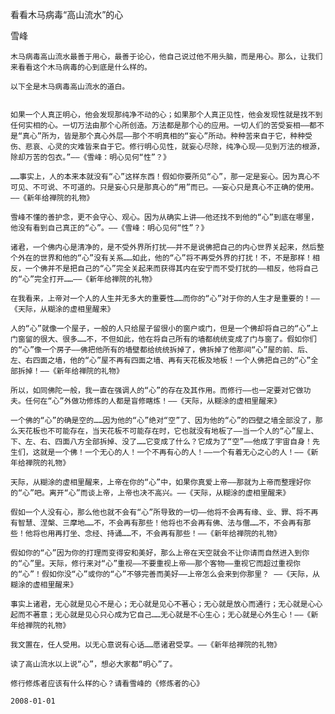 看看木马病毒“高山流水”的心

雪峰


    木马病毒高山流水最善于用心，最善于论心，他自己说过他不用头脑，而是用心。那么，让我们来看看这个木马病毒的心到底是什么样的。

    以下全是木马病毒高山流水的道白。


    如果一个人真正明心，他会发现那纯净不动的心；如果那个人真正见性，他会发现性就是找不到任何实相的心。一切万法由那个心所创造。万法都是那个心的应用。一切人们的苦受妄相——都不是“真心”所为，皆是那个真心外层——那个不明真相的“妄心”所动。种种苦来自于它，种种受伤、悲哀、心灵的灾难皆来自于它。修行明心见性，就妄心尽除，纯净心现——见到万法的根源，除却万苦的包衣。”——《雪峰：明心见何“性”？》

    ……事实上，人的本来本就没有“心”这样东西！假如你要所见“心”，那一定是妄心。因为真心不可见、不可说、不可道的。只是妄心只是那真心的“用”而已。——妄心只是真心不正确的使用。——《新年给禅院的礼物》

    雪峰不懂的善护念，更不会守心、观心。因为从确实上讲——他还找不到他的“心”到底在哪里，他没有看到自己真正的“心”。——《雪峰：明心见何“性”？》

    诸君，一个佛内心是清净的，是不受外界所打扰——并不是说佛把自己的内心世界关起来，然后整个外在的世界和他的“心”没有关系……如此，他的“心”将不再受外界的打扰！不，不是那样！相反，一个佛并不是把自己的“心”完全关起来而获得其内在安宁而不受打扰的——相反，他将自己的“心”完全打开……——《新年给禅院的礼物》

    在我看来，上帝对一个人的人生并无多大的重要性……而你的“心”对于你的人生才是重要的！——《天际，从糊涂的虚相里醒来》

    人的“心”就像一个屋子，一般的人只给屋子留很小的窗户或门，但是一个佛却将自己的“心”上门窗留的很大、很多……不，不但如此，他在将自己所有的墙都统统变成了门与窗了。假如你们的“心”像一个房子——佛把他所有的墙壁都给统统拆掉了，佛拆掉了他那间“心”屋的前、后、左、右四面之墙，他的“心”屋不再有四面之墙、再有天花板及地板！一个人佛把自己的“心”全部拆掉！——《新年给禅院的礼物》

    所以，如同佛陀一般，我一直在强调人的“心”的存在及其作用。而修行——也一定要对它做功夫。任何在“心”外做功修炼的人都是盲修瞎炼！——《天际，从糊涂的虚相里醒来》

    一个佛的“心”的确是空的……因为他的“心”绝对“空”了、因为他的“心”的四壁之墙全部没了，那么天花板也不可能存在，当天花板不可能存在时，它也就没有地板了——当一个人的“心”屋上、下、左、右、四面八方全部拆掉、没了……它变成了什么？它成为了“空”——他成了宇宙自身！先生们，这就是一个佛！一个无心的人！一个不再有心的人！——一个有着无心之心的人！——《新年给禅院的礼物》

    天际，从糊涂的虚相里醒来，上帝在你的“心”中，如果你真爱上帝——那就为上帝而整理好你的“心”吧。离开“心”而谈上帝，上帝也决不高兴。——《天际，从糊涂的虚相里醒来》

    假如一个人没有心，那么他也就不会有“心”所导致的一切——他将不会再有缘、业、罪、将不再有智慧、涅槃、三摩地……不，不会再有那些！他将也不会再有佛、法与僧……不，不会再有那些！他将也用再打坐、念经、持诵……不，不会再有那些！——《新年给禅院的礼物》

    假如你的“心”因为你的打理而变得安和美好，那么上帝在天空就会不让你请而自然进入到你的“心”里。天际，修行来对“心”重视——不要重视上帝——那个客物——重视它而超过重视你的“心”！假如你没“心”或你的“心”不够完善而美好——上帝怎么会来到你那里？ ——《天际，从糊涂的虚相里醒来》

    事实上诸君，无心就是见心不是心；无心就是见心不著心；无心就是放心而通行；无心就是心心起而不著意；无心就是见心只心成为它自己……无心就是不心生心；无心就是心外生心！——《新年给禅院的礼物》

    我文置在，任人受用。以无心意说有心话……愿诸君受享。——《新年给禅院的礼物》

    读了高山流水以上说“心”，想必大家都“明心”了。

    修行修炼者应该有什么样的心？请看雪峰的《修炼者的心》

    2008-01-01



